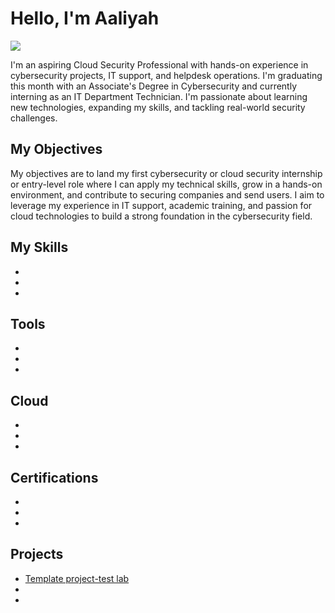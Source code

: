 # Hello, I'm Aaliyah
<a href="https://www.linkedin.com/in/aaliyah-conners-538a452a0/"><img src="https://img.shields.io/badge/-LinkedIn-0072b1?&style=for-the-badge&logo=linkedin&logoColor=white" /></a>

I'm an aspiring Cloud Security Professional with hands-on experience in cybersecurity projects, IT support, and helpdesk operations. I'm graduating this month with an Associate's Degree in Cybersecurity and currently interning as an IT Department Technician. I'm passionate about learning new technologies, expanding my skills, and tackling real-world security challenges.


## My Objectives

My objectives are to land my first cybersecurity or cloud security internship or entry-level role where I can apply my technical skills, grow in a hands-on environment, and contribute to securing companies and send users. I aim to leverage my experience in IT support, academic training, and passion for cloud technologies to build a strong foundation in the cybersecurity field.

## My Skills
-
-
-
## Tools
-
-
-
## Cloud
-
-
-
## Certifications
-
-
-
## Projects
- <a href="https://github.com/ac0963/Project-Test/tree/main"> Template project-test lab</a>
-
-
